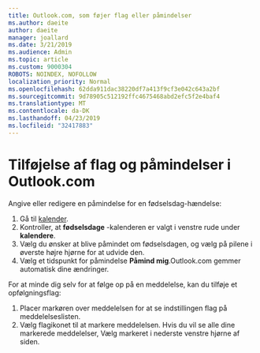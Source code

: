 ```yaml
---
title: Outlook.com, som føjer flag eller påmindelser
ms.author: daeite
author: daeite
manager: joallard
ms.date: 3/21/2019
ms.audience: Admin
ms.topic: article
ms.custom: 9000304
ROBOTS: NOINDEX, NOFOLLOW
localization_priority: Normal
ms.openlocfilehash: 62dda911dac38220df7a413f9cf3e042c643a2bf
ms.sourcegitcommit: 9d78905c512192ffc4675468abd2efc5f2e4baf4
ms.translationtype: MT
ms.contentlocale: da-DK
ms.lasthandoff: 04/23/2019
ms.locfileid: "32417883"
---
```

# <a name="adding-flags-and-reminders-in-outlookcom"></a>Tilføjelse af flag og påmindelser i Outlook.com

Angive eller redigere en påmindelse for en fødselsdag-hændelse:

1. Gå til [kalender](https://outlook.live.com/calendar/).
1. Kontroller, at **fødselsdage** -kalenderen er valgt i venstre rude under **kalendere**.
1. Vælg du ønsker at blive påmindet om fødselsdagen, og vælg på pilene i øverste højre hjørne for at udvide den.
1. Vælg et tidspunkt for påmindelse **Påmind mig**.Outlook.com gemmer automatisk dine ændringer.

For at minde dig selv for at følge op på en meddelelse, kan du tilføje et opfølgningsflag:

1. Placer markøren over meddelelsen for at se indstillingen flag på meddelelseslisten.
1. Vælg flagikonet til at markere meddelelsen. Hvis du vil se alle dine markerede meddelelser, Vælg markeret i nederste venstre hjørne af siden.